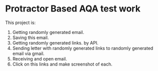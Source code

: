 # Protractor Based AQA test work

This project is:
1. Getting randomly generated email.
2. Saving this email.
3. Getting randomly generated links. by API.
4. Sending letter with randomly generated links to randomly generated email via gmail.
5. Receiving and open email.
6. Click on this links and make screenshot of each.
